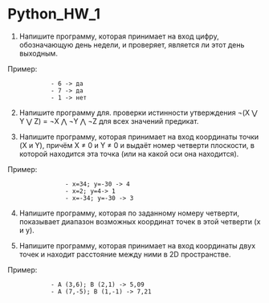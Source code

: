 # Python_HW_1

1. Напишите программу, которая принимает на вход цифру, обозначающую день недели, и проверяет, является ли этот день выходным.

Пример:

                - 6 -> да
                - 7 -> да
                - 1 -> нет
                
2. Напишите программу для. проверки истинности утверждения ¬(X ⋁ Y ⋁ Z) = ¬X ⋀ ¬Y ⋀ ¬Z для всех значений предикат.


3. Напишите программу, которая принимает на вход координаты точки (X и Y), причём X ≠ 0 и Y ≠ 0 и выдаёт номер четверти плоскости, в которой находится эта точка (или на какой оси она находится).

Пример:

                    - x=34; y=-30 -> 4
                    - x=2; y=4-> 1
                    - x=-34; y=-30 -> 3
                    
4. Напишите программу, которая по заданному номеру четверти, показывает диапазон возможных координат точек в этой четверти (x и y).


5. Напишите программу, которая принимает на вход координаты двух точек и находит расстояние между ними в 2D пространстве.

Пример:

                - A (3,6); B (2,1) -> 5,09
                - A (7,-5); B (1,-1) -> 7,21

